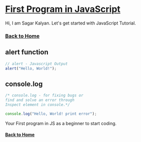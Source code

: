 # [First Program in JavaScript](./js1.html)
Hi, I am Sagar Kalyan.
Let's get started with JavaScript Tutorial.
### [Back to Home](https://sagarkalyan1.github.io/javascript-tutorial/)

## alert function
```js
// alert - Javascript Output
alert("Hello, World!");
```


## console.log
```js
/* console.log - for fixing bugs or 
find and solve an error through
Inspect element in console.*/

console.log("Hello, World! print error");
```

Your First program in JS as a beginner to start coding.

#### [Back to Home](https://sagarkalyan1.github.io/javascript-tutorial/)
